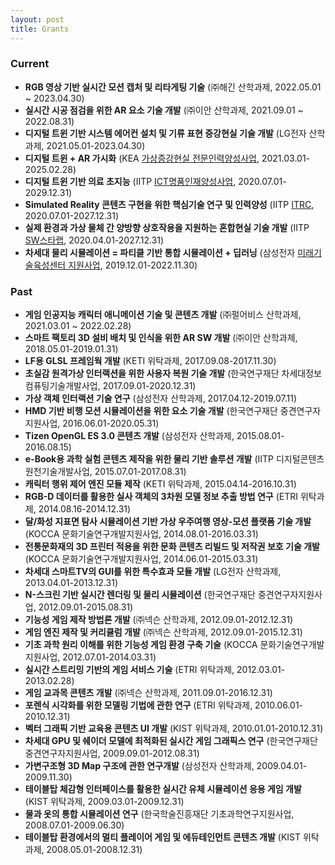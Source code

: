 ```yaml
---
layout: post
title: Grants
---
```


### Current
* **RGB 영상 기반 실시간 모션 캡처 및 리타게팅 기술** (㈜해긴 산학과제, 2022.05.01 ~ 2023.04.30)
* **실시간 시공 점검을 위한 AR 요소 기술 개발** (㈜이안 산학과제, 2021.09.01 ~ 2022.08.31)
* **디지털 트윈 기반 시스템 에어컨 설치 및 기류 표현 증강현실 기술 개발** (LG전자 산학과제, 2021.05.01-2023.04.30)
* **디지털 트윈 + AR 가시화** (KEA [가상증강현실 전문인력양성사업](http://www.xrpro.or.kr/), 2021.03.01-2025.02.28)
* **디지털 트윈 기반 의료 초지능** (IITP [ICT명품인재양성사업](https://mpij.korea.ac.kr/mpij/intro/greeting.do), 2020.07.01-2029.12.31)
* **Simulated Reality 콘텐츠 구현을 위한 핵심기술 연구 및 인력양성** (IITP [ITRC](http://itrc.ewha.ac.kr/), 2020.07.01-2027.12.31)
* **실제 환경과 가상 물체 간 양방향 상호작용을 지원하는 혼합현실 기술 개발** (IITP [SW스타랩](http://swstarlab.kr/page/page02_02.php?c=lab36), 2020.04.01-2027.12.31)
* **차세대 물리 시뮬레이션 = 파티클 기반 통합 시뮬레이션 + 딥러닝** (삼성전자 [미래기술육성센터 지원사업](http://www.samsungstf.org/ssrfPr/researcher/viewResearcher.do?idx=240&pageIndex=6&searchCondition=all&searchKeyword=&searchResearchProgram=ICT&searchResearchDepth1=&searchResearchDepth2=&searchResearchBelong=&searchResearchSelectYear=&searchResearchState=), 2019.12.01-2022.11.30)

### Past
* **게임 인공지능 캐릭터 애니메이션 기술 및 콘텐츠 개발** (㈜펄어비스 산학과제, 2021.03.01 ~ 2022.02.28)
* **스마트 팩토리 3D 설비 배치 및 인식을 위한 AR SW 개발** (㈜이안 산학과제, 2018.05.01-2019.01.31)
* **LF용 GLSL 프레임웍 개발** (KETI 위탁과제, 2017.09.08-2017.11.30)
* **초실감 원격가상 인터랙션을 위한 사용자 복원 기술 개발** (한국연구재단 차세대정보컴퓨팅기술개발사업, 2017.09.01-2020.12.31)
* **가상 객체 인터랙션 기술 연구** (삼성전자 산학과제, 2017.04.12-2019.07.11)
* **HMD 기반 비행 모션 시뮬레이션을 위한 요소 기술 개발** (한국연구재단 중견연구자지원사업, 2016.06.01-2020.05.31)
* **Tizen OpenGL ES 3.0 콘텐츠 개발** (삼성전자 산학과제, 2015.08.01-2016.08.15)
* **e-Book용 과학 실험 콘텐츠 제작을 위한 물리 기반 솔루션 개발** (IITP 디지털콘텐츠 원천기술개발사업, 2015.07.01-2017.08.31)
* **캐릭터 행위 제어 엔진 모듈 제작** (KETI 위탁과제, 2015.04.14-2016.10.31)
* **RGB-D 데이터를 활용한 실사 객체의 3차원 모델 정보 추출 방법 연구** (ETRI 위탁과제, 2014.08.16-2014.12.31)
* **달/화성 지표면 탐사 시뮬레이션 기반 가상 우주여행 영상-모션 플랫폼 기술 개발** (KOCCA 문화기술연구개발지원사업, 2014.08.01-2016.03.31)
* **전통문화재의 3D 프린터 적용을 위한 문화 콘텐츠 리빌드 및 저작권 보호 기술 개발** (KOCCA 문화기술연구개발지원사업, 2014.06.01-2015.03.31)
* **차세대 스마트TV의 GUI를 위한 특수효과 모듈 개발** (LG전자 산학과제, 2013.04.01-2013.12.31)
* **N-스크린 기반 실시간 렌더링 및 물리 시뮬레이션** (한국연구재단 중견연구자지원사업, 2012.09.01-2015.08.31)
* **기능성 게임 제작 방법론 개발** (㈜넥슨 산학과제, 2012.09.01-2012.12.31)
* **게임 엔진 제작 및 커리큘럼 개발** (㈜넥슨 산학과제, 2012.09.01-2015.12.31)
* **기초 과학 원리 이해를 위한 기능성 게임 환경 구축 기술** (KOCCA 문화기술연구개발지원사업, 2012.07.01-2014.03.31)
* **실시간 스트리밍 기반의 게임 서비스 기술** (ETRI 위탁과제, 2012.03.01-2013.02.28)
* **게임 교과목 콘텐츠 개발** (㈜넥슨 산학과제, 2011.09.01-2016.12.31)
* **포렌식 시각화를 위한 모델링 기법에 관한 연구** (ETRI 위탁과제, 2010.06.01-2010.12.31)
* **벡터 그래픽 기반 교육용 콘텐츠 UI 개발** (KIST 위탁과제, 2010.01.01-2010.12.31)
* **차세대 GPU 및 쉐이더 모델에 최적화된 실시간 게임 그래픽스 연구** (한국연구재단 중견연구자지원사업, 2009.09.01-2012.08.31)
* **가변구조형 3D Map 구조에 관한 연구개발** (삼성전자 산학과제, 2009.04.01-2009.11.30)
* **테이블탑 체감형 인터페이스를 활용한 실시간 유체 시뮬레이션 응용 게임 개발** (KIST 위탁과제, 2009.03.01-2009.12.31)
* **물과 옷의 통합 시뮬레이션 연구** (한국학술진흥재단 기초과학연구지원사업, 2008.07.01-2009.06.30)
* **테이블탑 환경에서의 멀티 플레이어 게임 및 에듀테인먼트 콘텐츠 개발** (KIST 위탁과제, 2008.05.01-2008.12.31)
